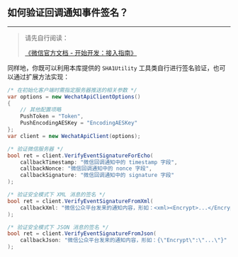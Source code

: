 ﻿## 如何验证回调通知事件签名？

---

> 请先自行阅读：
>
> [《微信官方文档 - 开始开发：接入指南》](https://developers.weixin.qq.com/doc/offiaccount/Basic_Information/Access_Overview.html)

同样地，你既可以利用本库提供的 `SHA1Utility` 工具类自行进行签名验证，也可以通过扩展方法实现：

```csharp
/* 在初始化客户端时需指定服务器推送的相关参数 */
var options = new WechatApiClientOptions()
{
    // 其他配置项略
    PushToken = "Token",
    PushEncodingAESKey = "EncodingAESKey"
};
var client = new WechatApiClient(options);

/* 验证微信服务器 */
bool ret = client.VerifyEventSignatureForEcho(
    callbackTimestamp: "微信回调通知中的 timestamp 字段",
    callbackNonce: "微信回调通知中的 nonce 字段",
    callbackSignature: "微信回调通知中的 signature 字段"
);

/* 验证安全模式下 XML 消息的签名 */
bool ret = client.VerifyEventSignatureFromXml(
    callbackXml: "微信公众平台发来的通知内容，形如：<xml><Encrypt>...</Encrypt></xml>"
);

/* 验证安全模式下 JSON 消息的签名 */
bool ret = client.VerifyEventSignatureFromJson(
    callbackJson: "微信公众平台发来的通知内容，形如：{\"Encrypt\":\"...\"}"
);
```
